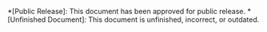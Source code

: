*[Public Release]: This document has been approved for public release.
*[Unfinished Document]: This document is unfinished, incorrect, or outdated.